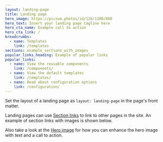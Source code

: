 ```yaml
---
layout: landing-page
title: Landing page
hero_image: https://picsum.photos/id/128/1200/800
hero_text: Insert your landing page tagline here
hero_cta_name: Example call to action
hero_cta_link: /
breadcrumbs:
  - name: Templates
    link: /templates
sections: example_sections_with_images
popular_links_heading: Example of popular links
popular_links:
  - name: View the reusable components
    link: /components/
  - name: View the default templates
    link: /templates/
  - name: Read about configuration options
    link: /configuration/
---
```


Set the layout of a landing page as `layout: landing-page` in the page's front matter.

Landing pages can use [Section links](/components/section-links/) to link to other pages in the site. An example of section links with images is shown below.

Also take a look at the [Hero image](/components/hero-image/) for how you can enhance the hero image with text and a call to action.
